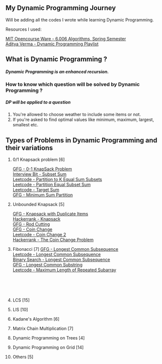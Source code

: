 ## My Dynamic Programming Journey

Will be adding all the codes I wrote while learning Dynamic Programming.

Resources I used:

[MIT Opencourse Ware - 6.006 Algorithms, Spring Semester](https://youtube.com/playlist?list=PLZES21J5RvsHOeSW9Vrvo0EEc2juNe3tX) <br />
[Aditya Verma - Dynamic Programming Playlist](https://youtube.com/playlist?list=PL_z_8CaSLPWekqhdCPmFohncHwz8TY2Go)


## What is Dynamic Programming ?
##### Dynamic Programming is an enhanced recursion.
### How to know which question will be solved by Dynamic Programming ?
##### DP will be applied to a question 
1. You're allowed to choose weather to include some items or not.
2. If you're asked to find optimal values like minimum, maximum, largest, smallest etc.

## Types of Problems in Dynamic Programming and their variations


1. 0/1 Knapsack problem [6] <br/>

      [GFG - 0-1 KnapSack Problem](https://practice.geeksforgeeks.org/problems/0-1-knapsack-problem0945/1#) <br />
      [Interview Bit - Subset Sum](https://www.interviewbit.com/problems/subset-sum-problem/)<br />
      [Leetcode - Partition to K Equal Sum Subsets](https://leetcode.com/problems/partition-to-k-equal-sum-subsets/)<br />
      [Leetcode - Partition Equal Subset Sum](https://leetcode.com/problems/partition-equal-subset-sum/)<br />
      [Leetcode - Target Sum](https://leetcode.com/problems/target-sum/)<br />
      [GFG - Minimum Sum Partition](https://practice.geeksforgeeks.org/problems/minimum-sum-partition3317/1) </br >

2. Unbounded Knapsack [5]

      [GFG - Knapsack with Duplicate Items](https://practice.geeksforgeeks.org/problems/knapsack-with-duplicate-items4201/1) <br />
      [Hackerrank - Knapsack](https://www.hackerrank.com/challenges/unbounded-knapsack/problem) </br >
      [GFG - Rod Cutting](https://practice.geeksforgeeks.org/problems/rod-cutting/0/?category) </br >
      [GFG - Coin Change](https://practice.geeksforgeeks.org/problems/coin-change2448/1) </br >
      [Leetcode - Coin Change 2](https://leetcode.com/problems/coin-change-2/) </br >
      [Hackerrank - The Coin Change Problem](https://www.hackerrank.com/challenges/coin-change/problem) </br >
      
3. Fibonacci [7]
      [GFG - Longest Common Subsequence](https://practice.geeksforgeeks.org/problems/longest-common-subsequence-1587115620/1) </br >
      [Leetcode - Longest Common Subsequence](https://leetcode.com/problems/longest-common-subsequence/) </br >
      [Binary Search - Longest Common Subsequence](https://binarysearch.com/problems/Longest-Common-Subsequence) </br >
      [GFG - Longest Common Substring](https://practice.geeksforgeeks.org/problems/longest-common-substring1452/1) </br >
      [Leetcode - Maximum Length of Repeated Subarray](https://leetcode.com/problems/maximum-length-of-repeated-subarray/) </br >
      []() </br >
      []() </br >
      []() </br >
      []() </br >
5. LCS [15]
6. LIS [10]
7. Kadane's Algorithm [6]
8. Matrix Chain Multiplication [7]
9. Dynamic Programming on Trees [4]
10. Dynamic Programming on Grid [14]
11. Others [5]

